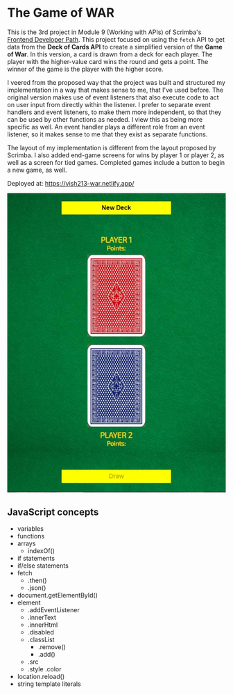 # The Game of WAR

This is the 3rd project in Module 9 (Working with APIs) of Scrimba's [Frontend Developer Path](https://scrimba.com/learn/frontend). This project focused on using the `fetch` API to get data from the __Deck of Cards API__ to create a simplified version of the __Game of War__. In this version, a card is drawn from a deck for each player. The player with the higher-value card wins the round and gets a point. The winner of the game is the player with the higher score.

I veered from the proposed way that the project was built and structured my implementation in a way that makes sense to me, that I've used before. The original version makes use of event listeners that also execute code to act on user input from directly within the listener. I prefer to separate event handlers and event listeners, to make them more independent, so that they can be used by other functions as needed. I view this as being more specific as well. An event handler plays a different role from an event listener, so it makes sense to me that they exist as separate functions.

The layout of my implementation is different from the layout proposed by Scrimba. I also added end-game screens for wins by player 1 or player 2, as well as a screen for tied games. Completed games include a button to begin a new game, as well.

Deployed at: https://vish213-war.netlify.app/

![](/img/screenshot.jpg)

## JavaScript concepts

- variables
- functions
- arrays
    - indexOf()
- if statements
- if/else statements
- fetch
    - .then()
    - .json()
- document.getElementById()
- element
    - .addEventListener
    - .innerText
    - .innerHtml
    - .disabled
    - .classList
        - .remove()
        - .add()
    - .src
    - .style
        .color
- location.reload()
- string template literals